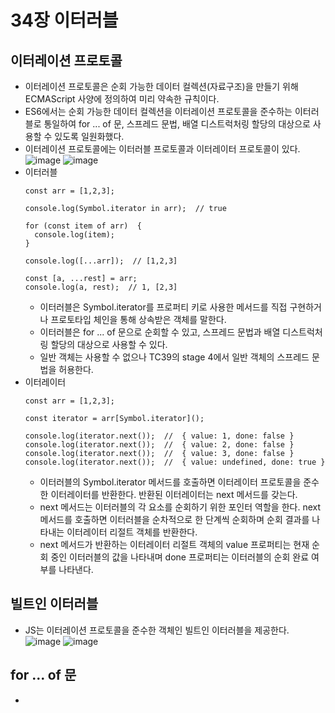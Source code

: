 34장 이터러블
===

이터레이션 프로토콜
---
- 이터레이션 프로토콜은 순회 가능한 데이터 컬렉션(자료구조)을 만들기 위해 ECMAScript 사양에 정의하여 미리 약속한 규칙이다.
- ES6에서는 순회 가능한 데이터 컬렉션을 이터레이션 프로토콜을 준수하는 이터러블로 통일하여 for ... of 문, 스프레드 문법, 배열 디스트럭처링 할당의 대상으로 사용할 수 있도록 일원화했다.
- 이터레이션 프로토콜에는 이터러블 프로토콜과 이터레이터 프로토콜이 있다.
![image](https://github.com/user-attachments/assets/94acb3ea-1d95-497a-be3e-8e8cc51e00c6)
![image](https://github.com/user-attachments/assets/faf3211d-fcf6-440b-b34b-94da8e26603d)
- 이터러블
  ```
  const arr = [1,2,3];

  console.log(Symbol.iterator in arr);  // true

  for (const item of arr)  {
    console.log(item);
  }

  console.log([...arr]);  // [1,2,3]

  const [a, ...rest] = arr;
  console.log(a, rest);  // 1, [2,3]
  ```
  - 이터러블은 Symbol.iterator를 프로퍼티 키로 사용한 메서드를 직접 구현하거나 프로토타입 체인을 통해 상속받은 객체를 말한다.
  - 이터러블은 for ... of 문으로 순회할 수 있고, 스프레드 문법과 배열 디스트럭처링 할당의 대상으로 사용할 수 있다.
  - 일반 객체는 사용할 수 없으나 TC39의 stage 4에서 일반 객체의 스프레드 문법을 허용한다.
- 이터레이터
  ```
  const arr = [1,2,3];

  const iterator = arr[Symbol.iterator]();

  console.log(iterator.next());  //  { value: 1, done: false }
  console.log(iterator.next());  //  { value: 2, done: false }
  console.log(iterator.next());  //  { value: 3, done: false }
  console.log(iterator.next());  //  { value: undefined, done: true }
  ```
  - 이터러블의 Symbol.iterator 메서드를 호출하면 이터레이터 프로토콜을 준수한 이터레이터를 반환한다. 반환된 이터레이터는 next 메서드를 갖는다.
  - next 메서드는 이터러블의 각 요소를 순회하기 위한 포인터 역할을 한다. next 메서드를 호출하면 이터러블을 순차적으로 한 단계씩 순회하며 순회 결과를 나타내는 이터레이터 리절트 객체를 반환한다.
  - next 메서드가 반환하는 이터레이터 리절트 객체의 value 프로퍼티는 현재 순회 중인 이터러블의 값을 나타내며 done 프로퍼티는 이터러블의 순회 완료 여부를 나타낸다.

빌트인 이터러블
---
- JS는 이터레이션 프로토콜을 준수한 객체인 빌트인 이터러블을 제공한다.
![image](https://github.com/user-attachments/assets/644009cd-9f98-4aaa-978c-844a477ddbec)
![image](https://github.com/user-attachments/assets/ca987311-bd84-44d9-b9f4-77c3734d1435)

for ... of 문
--- 
- 






